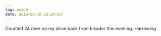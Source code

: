 ```yaml
---
tag: aside
date: 2019-05-10 23:24:43
---
```

Counted 24 deer on my drive back from Elkader this evening. Harrowing 